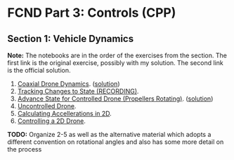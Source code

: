 # FCND Part 3: Controls (CPP)

## Section 1: Vehicle Dynamics

**Note:** The notebooks are in the order of the exercises from the section. The first link is the original exercise, possibly with my solution. The second link is the official solution.


1. [Coaxial Drone Dynamics](/notebooks/01-vehicle-dynamics/1-Coaxial-Drone-Dynamics.ipynb). ([solution](/notebooks/01-vehicle-dynamics/1-Coaxial-Drone-Dynamics-SOLUTION.ipynb))  
2. [Tracking Changes to State (RECORDING)](/notebooks/01-vehicle-dynamics/1.5-Tracking-Changes-to-State-RECORDING.ipynb).
3. [Advance State for Controlled Drone (Propellers Rotating)](/notebooks/01-vehicle-dynamics/2-Advance-State-for-Controlled-Drone.ipynb). ([solution](/notebooks/01-vehicle-dynamics/2-Advance-State-for-Controlled-Drone-SOLUTION.ipynb))
4. [Uncontrolled Drone]().
5. [Calculating Accellerations in 2D]().  
6. [Controlling a 2D Drone]().

**TODO:** Organize 2-5 as well as the alternative material which adopts a different convention on rotational angles and also has some more detail on the process


